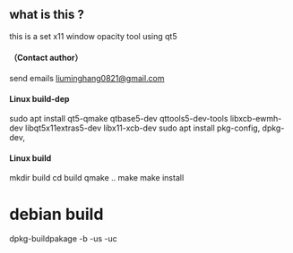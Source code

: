 ## what is this ?
this is a set x11 window opacity tool
using qt5
#### （Contact author）
send emails liuminghang0821@gmail.com
#### Linux build-dep
sudo apt install qt5-qmake qtbase5-dev qttools5-dev-tools libxcb-ewmh-dev libqt5x11extras5-dev libx11-xcb-dev
sudo apt install pkg-config, dpkg-dev,
#### Linux build 
mkdir build
cd build
qmake ..
make 
make install

# debian build 
dpkg-buildpakage -b -us -uc

